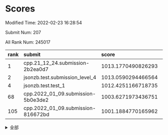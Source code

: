 # Scores

Modified Time: 2022-02-23 16:28:54

Submit Num: 207

All Rank Num: 245017

| rank |               submit               |       score        |       sigma        | pk_num |
| :--- | :--------------------------------- | :----------------- | :----------------- | :----- |
| 1    | cpp.21_12_24.submission-2b2ea0d7   | 1013.1770490826293 | 0.8011291621681109 | 4732   |
| 2    | jsonzb.test.submission_level_4     | 1013.0590294466564 | 0.7947096253186853 | 4737   |
| 4    | jsonzb.test.test_1                 | 1012.4251166718735 | 0.792072073782547  | 4736   |
| 68   | cpp.2022_01_09.submission-5b0e3de2 | 1003.6271973436751 | 0.7102141812421053 | 4729   |
| 105  | cpp.2022_01_09.submission-816672bd | 1001.1884770165962 | 0.7119890900614438 | 4730   |


<details>
<summary>全部</summary>

| rank |                 submit                 |       score        |       sigma        | pk_num |
| :--- | :------------------------------------- | :----------------- | :----------------- | :----- |
| 1    | cpp.21_12_24.submission-2b2ea0d7       | 1013.1770490826293 | 0.8011291621681109 | 4732   |
| 2    | jsonzb.test.submission_level_4         | 1013.0590294466564 | 0.7947096253186853 | 4737   |
| 3    | gobigger.level_3.submission_level_3_8  | 1012.879371364287  | 0.7940681556064133 | 4739   |
| 4    | jsonzb.test.test_1                     | 1012.4251166718735 | 0.792072073782547  | 4736   |
| 5    | gobigger.level_3.submission_level_3_11 | 1011.8085083778849 | 0.8024328381650103 | 4736   |
| 6    | gobigger.level_3.submission_level_3_39 | 1011.5209076956108 | 0.7513972684359831 | 4732   |
| 7    | gobigger.level_3.submission_level_3_32 | 1011.1223492664614 | 0.7652578621957657 | 4727   |
| 8    | gobigger.level_3.submission_level_3_24 | 1010.8981489356935 | 0.7522164867405658 | 4732   |
| 9    | gobigger.level_3.submission_level_3_37 | 1010.8388895326373 | 0.795314513725391  | 4730   |
| 10   | gobigger.level_3.submission_level_3_25 | 1010.8188863756349 | 0.777708359771148  | 4733   |
| 11   | gobigger.level_3.submission_level_3_14 | 1010.7918735124853 | 0.7704490289189607 | 4739   |
| 12   | gobigger.level_3.submission_level_3_48 | 1010.7638613297352 | 0.7816262676142886 | 4739   |
| 13   | gobigger.level_3.submission_level_3_21 | 1010.6729040339187 | 0.777355980818846  | 4734   |
| 14   | gobigger.level_3.submission_level_3_34 | 1010.5807932531707 | 0.7839905386464061 | 4733   |
| 15   | gobigger.level_3.submission_level_3_16 | 1010.4851826751625 | 0.7579689819368647 | 4733   |
| 16   | gobigger.level_3.submission_level_3_2  | 1010.4628559476346 | 0.7630149367966644 | 4731   |
| 17   | gobigger.level_3.submission_level_3_0  | 1010.4529734573066 | 0.7618704969932207 | 4738   |
| 18   | gobigger.level_3.submission_level_3_5  | 1010.4190998748566 | 0.7777506246285015 | 4736   |
| 19   | gobigger.level_3.submission_level_3_41 | 1010.3695464428586 | 0.7500436812975959 | 4735   |
| 20   | gobigger.level_3.submission_level_3_20 | 1010.2891941482808 | 0.7630248517748272 | 4727   |
| 21   | gobigger.level_3.submission_level_3_26 | 1010.2692248322326 | 0.7662848002767547 | 4736   |
| 22   | gobigger.level_3.submission_level_3_3  | 1010.2577459434776 | 0.7446542137042179 | 4733   |
| 23   | gobigger.level_3.submission_level_3_36 | 1010.2470347593546 | 0.7589637180519949 | 4735   |
| 24   | gobigger.level_3.submission_level_3_22 | 1010.1491230750452 | 0.7663971298763256 | 4739   |
| 25   | gobigger.level_3.submission_level_3_17 | 1010.0950129391482 | 0.7685600972582257 | 4736   |
| 26   | gobigger.level_3.submission_level_3_30 | 1010.0614506084771 | 0.7771009584310944 | 4731   |
| 27   | gobigger.level_3.submission_level_3_9  | 1009.9537060995019 | 0.74401416855968   | 4735   |
| 28   | gobigger.level_3.submission_level_3_42 | 1009.9447664997667 | 0.7400288711111646 | 4734   |
| 29   | gobigger.level_3.submission_level_3_27 | 1009.9009490278734 | 0.7736250641391906 | 4735   |
| 30   | gobigger.level_3.submission_level_3_23 | 1009.8871078746456 | 0.753426394262857  | 4732   |
| 31   | gobigger.level_3.submission_level_3_15 | 1009.8817764417073 | 0.7515368609377842 | 4733   |
| 32   | gobigger.level_3.submission_level_3_4  | 1009.7687573239679 | 0.7387354302084022 | 4728   |
| 33   | gobigger.level_3.submission_level_3_44 | 1009.7497731023622 | 0.7636722591101822 | 4737   |
| 34   | gobigger.level_3.submission_level_3_35 | 1009.7036763090921 | 0.7629076962837726 | 4737   |
| 35   | gobigger.level_3.submission_level_3_1  | 1009.6870297896168 | 0.7547522230517896 | 4737   |
| 36   | gobigger.level_3.submission_level_3_49 | 1009.6322550628225 | 0.7469894626340906 | 4732   |
| 37   | gobigger.level_3.submission_level_3_18 | 1009.5477815851004 | 0.7597254301632372 | 4734   |
| 38   | gobigger.level_3.submission_level_3_7  | 1009.5015875831242 | 0.7471345377984513 | 4733   |
| 39   | gobigger.level_3.submission_level_3_43 | 1009.4986950825877 | 0.7516812516848328 | 4731   |
| 40   | gobigger.level_3.submission_level_3_33 | 1009.4943669511746 | 0.7406287714924674 | 4737   |
| 41   | gobigger.level_3.submission_level_3_10 | 1009.4827219084219 | 0.7509843020374797 | 4736   |
| 42   | gobigger.level_3.submission_level_3_13 | 1009.4299938754889 | 0.7599720738432174 | 4735   |
| 43   | gobigger.level_3.submission_level_3_6  | 1009.422041924459  | 0.7796599291017267 | 4737   |
| 44   | gobigger.level_3.submission_level_3_45 | 1009.4187915975482 | 0.7383343457557119 | 4735   |
| 45   | gobigger.level_3.submission_level_3_47 | 1009.3909079881474 | 0.7668102211982167 | 4732   |
| 46   | gobigger.level_3.submission_level_3_40 | 1009.0883395694742 | 0.7588769223577192 | 4737   |
| 47   | gobigger.level_3.submission_level_3_19 | 1008.9633486633693 | 0.7510020489103714 | 4738   |
| 48   | gobigger.level_3.submission_level_3_46 | 1008.9627159095288 | 0.7446877297866851 | 4730   |
| 49   | gobigger.level_3.submission_level_3_38 | 1008.8524927111963 | 0.7757045968727369 | 4736   |
| 50   | gobigger.level_3.submission_level_3_31 | 1008.6961376783745 | 0.7530823920421895 | 4738   |
| 51   | gobigger.level_3.submission_level_3_29 | 1008.6502061774664 | 0.7421342237835067 | 4733   |
| 52   | gobigger.level_3.submission_level_3_12 | 1008.2481006487865 | 0.7482514291448935 | 4733   |
| 53   | gobigger.level_3.submission_level_3_28 | 1007.7479421498202 | 0.7388977463583404 | 4735   |
| 54   | gobigger.level_1.submission_level_1_13 | 1005.0679928934495 | 0.7179030760503109 | 4735   |
| 55   | gobigger.level_1.submission_level_1_32 | 1004.4121213219019 | 0.7181107429585498 | 4731   |
| 56   | gobigger.level_1.submission_level_1_29 | 1003.9962673898613 | 0.7285661073056448 | 4735   |
| 57   | gobigger.level_1.submission_level_1_27 | 1003.9873057313299 | 0.7181853310256886 | 4725   |
| 58   | gobigger.level_1.submission_level_1_28 | 1003.9821963564311 | 0.722116455074684  | 4738   |
| 59   | gobigger.level_1.submission_level_1_23 | 1003.9710221444599 | 0.7242997872763403 | 4733   |
| 60   | gobigger.level_1.submission_level_1_33 | 1003.9699006149947 | 0.7177055684505008 | 4738   |
| 61   | gobigger.level_1.submission_level_1_48 | 1003.8172314924914 | 0.7114410619126982 | 4737   |
| 62   | gobigger.level_1.submission_level_1_2  | 1003.801662594236  | 0.7234984295755835 | 4736   |
| 63   | gobigger.level_1.submission_level_1_26 | 1003.7898579946827 | 0.7137314934458884 | 4733   |
| 64   | gobigger.level_1.submission_level_1_25 | 1003.785120334156  | 0.7092482512385786 | 4738   |
| 65   | gobigger.level_1.submission_level_1_5  | 1003.7073302146626 | 0.7240569700961971 | 4734   |
| 66   | gobigger.level_1.submission_level_1_24 | 1003.7051009984833 | 0.7223409638559447 | 4733   |
| 67   | gobigger.level_1.submission_level_1_20 | 1003.6586380430977 | 0.7298932939967474 | 4741   |
| 68   | cpp.2022_01_09.submission-5b0e3de2     | 1003.6271973436751 | 0.7102141812421053 | 4729   |
| 69   | gobigger.level_1.submission_level_1_0  | 1003.5697719073349 | 0.7079221965037201 | 4734   |
| 70   | gobigger.level_1.submission_level_1_46 | 1003.558027446646  | 0.7201372438729169 | 4737   |
| 71   | gobigger.level_1.submission_level_1_41 | 1003.54393839747   | 0.7253317312116427 | 4737   |
| 72   | gobigger.level_1.submission_level_1_44 | 1003.5247599739542 | 0.7185939522961653 | 4737   |
| 73   | gobigger.level_1.submission_level_1_7  | 1003.4865081672784 | 0.7161933187210499 | 4728   |
| 74   | gobigger.level_1.submission_level_1_3  | 1003.4387070712669 | 0.7225681298179205 | 4739   |
| 75   | gobigger.level_1.submission_level_1_43 | 1003.430961321979  | 0.7159679350263961 | 4733   |
| 76   | gobigger.level_1.submission_level_1_47 | 1003.3892486324681 | 0.7154491174564237 | 4734   |
| 77   | gobigger.level_1.submission_level_1_16 | 1003.3160590934144 | 0.7026523080932469 | 4734   |
| 78   | gobigger.level_1.submission_level_1_1  | 1003.2596572877218 | 0.7169128879009087 | 4734   |
| 79   | gobigger.level_1.submission_level_1_11 | 1003.2589806041726 | 0.7088025678461312 | 4737   |
| 80   | gobigger.level_1.submission_level_1_6  | 1003.2424153870916 | 0.7188810237108841 | 4737   |
| 81   | gobigger.level_1.submission_level_1_4  | 1003.1811286180092 | 0.7111282182347397 | 4736   |
| 82   | gobigger.level_1.submission_level_1_15 | 1003.0677227341332 | 0.7126023219009883 | 4734   |
| 83   | gobigger.level_1.submission_level_1_36 | 1003.0084716865588 | 0.7121995136907924 | 4738   |
| 84   | gobigger.level_1.submission_level_1_22 | 1002.9890885142655 | 0.7175023948175591 | 4737   |
| 85   | gobigger.level_1.submission_level_1_14 | 1002.9875361703907 | 0.7152813255909584 | 4737   |
| 86   | gobigger.level_1.submission_level_1_12 | 1002.9695141630036 | 0.7250160229875564 | 4730   |
| 87   | gobigger.level_1.submission_level_1_38 | 1002.9219179984763 | 0.7083491215637623 | 4737   |
| 88   | gobigger.level_1.submission_level_1_39 | 1002.8945439122813 | 0.7164966885920938 | 4732   |
| 89   | gobigger.level_1.submission_level_1_19 | 1002.7883060797462 | 0.7139092760074024 | 4732   |
| 90   | gobigger.level_1.submission_level_1_8  | 1002.7557730185366 | 0.7141901323419962 | 4738   |
| 91   | gobigger.level_1.submission_level_1_34 | 1002.7262526199252 | 0.7127509669145418 | 4736   |
| 92   | gobigger.level_1.submission_level_1_37 | 1002.6184900482305 | 0.7134048304586104 | 4733   |
| 93   | gobigger.level_1.submission_level_1_31 | 1002.5387211076475 | 0.7135358540514308 | 4731   |
| 94   | gobigger.level_1.submission_level_1_49 | 1002.5289078195904 | 0.7141788926460482 | 4729   |
| 95   | gobigger.level_1.submission_level_1_10 | 1002.473774308955  | 0.7090918479948602 | 4735   |
| 96   | gobigger.level_1.submission_level_1_21 | 1002.4700145021146 | 0.7129200478952031 | 4735   |
| 97   | gobigger.level_1.submission_level_1_45 | 1002.4047719510395 | 0.7120946658810816 | 4731   |
| 98   | gobigger.level_1.submission_level_1_18 | 1002.3825608069252 | 0.7124412363065243 | 4733   |
| 99   | gobigger.level_1.submission_level_1_30 | 1002.2911358208244 | 0.7115654203545602 | 4737   |
| 100  | gobigger.level_1.submission_level_1_42 | 1002.1643247998898 | 0.7073983343254673 | 4735   |
| 101  | gobigger.level_1.submission_level_1_35 | 1002.0650217271833 | 0.7131510567364345 | 4734   |
| 102  | gobigger.level_1.submission_level_1_40 | 1001.8365725600327 | 0.7152148830616957 | 4739   |
| 103  | gobigger.level_1.submission_level_1_17 | 1001.7617561043107 | 0.7145336540327283 | 4735   |
| 104  | gobigger.level_1.submission_level_1_9  | 1001.7247840695037 | 0.7134751220805201 | 4739   |
| 105  | cpp.2022_01_09.submission-816672bd     | 1001.1884770165962 | 0.7119890900614438 | 4730   |
| 106  | gobigger.random.submission_random_41   | 997.2540237436325  | 0.7144638573364623 | 4738   |
| 107  | gobigger.random.submission_random_12   | 997.1646590500998  | 0.7090784232059373 | 4733   |
| 108  | gobigger.random.submission_random_38   | 997.148066826052   | 0.7128049277260191 | 4734   |
| 109  | gobigger.random.submission_random_14   | 997.0919736481266  | 0.7074996272191019 | 4733   |
| 110  | gobigger.random.submission_random_19   | 996.9909131792934  | 0.6978455654183574 | 4733   |
| 111  | gobigger.random.submission_random_2    | 996.974560580295   | 0.7003231093463116 | 4735   |
| 112  | gobigger.random.submission_random_7    | 996.854918385686   | 0.7137741345653918 | 4738   |
| 113  | gobigger.random.submission_random_22   | 996.6643580261593  | 0.7097647681788808 | 4736   |
| 114  | gobigger.random.submission_random_27   | 996.6328569245135  | 0.7114332345216562 | 4735   |
| 115  | gobigger.random.submission_random_6    | 996.5920494880979  | 0.7117176461583863 | 4735   |
| 116  | gobigger.random.submission_random_42   | 996.5154752730915  | 0.7089635515546532 | 4734   |
| 117  | gobigger.random.submission_random_11   | 996.4812809034787  | 0.6999573309950748 | 4736   |
| 118  | gobigger.random.submission_random_36   | 996.473529294769   | 0.7172064114846891 | 4737   |
| 119  | gobigger.random.submission_random_44   | 996.3756461762168  | 0.7122094231791568 | 4737   |
| 120  | gobigger.random.submission_random_24   | 996.2512236301058  | 0.7107936556476075 | 4736   |
| 121  | gobigger.random.submission_random_17   | 996.2139098538277  | 0.7081472630326953 | 4738   |
| 122  | gobigger.random.submission_random_45   | 996.205080907502   | 0.7153189275198623 | 4735   |
| 123  | gobigger.random.submission_random_46   | 996.18963983705    | 0.7190034286887442 | 4735   |
| 124  | gobigger.random.submission_random_16   | 996.1479076074935  | 0.7009465740610481 | 4740   |
| 125  | gobigger.random.submission_random_37   | 996.144078612749   | 0.7052737331902125 | 4741   |
| 126  | gobigger.random.submission_random_25   | 996.142193718368   | 0.7196521485881664 | 4734   |
| 127  | gobigger.random.submission_random_32   | 996.0898822526874  | 0.7003034232347216 | 4734   |
| 128  | gobigger.random.submission_random_47   | 996.0716987749165  | 0.7024542163724913 | 4733   |
| 129  | gobigger.random.submission_random_23   | 996.0224504171282  | 0.7093744591232404 | 4738   |
| 130  | gobigger.random.submission_random_10   | 995.9852884188307  | 0.7172726003941237 | 4738   |
| 131  | gobigger.random.submission_random_40   | 995.9165919854535  | 0.7131339653206518 | 4732   |
| 132  | gobigger.random.submission_random_4    | 995.8795252430195  | 0.7233136244085208 | 4734   |
| 133  | gobigger.random.submission_random_43   | 995.8584143294678  | 0.718900873487839  | 4735   |
| 134  | gobigger.random.submission_random_0    | 995.833084388131   | 0.7271040136013902 | 4733   |
| 135  | gobigger.random.submission_random_29   | 995.8247880053441  | 0.7048430490127991 | 4738   |
| 136  | gobigger.random.submission_random_8    | 995.8218442506095  | 0.7216310478200952 | 4732   |
| 137  | gobigger.random.submission_random_1    | 995.818898875724   | 0.7170139412791949 | 4737   |
| 138  | gobigger.random.submission_random_39   | 995.8042773068508  | 0.705341839493708  | 4734   |
| 139  | gobigger.random.submission_random_21   | 995.7352278557277  | 0.7103797266784555 | 4735   |
| 140  | gobigger.random.submission_random_9    | 995.6815340362439  | 0.7062455300625966 | 4736   |
| 141  | gobigger.random.submission_random_34   | 995.6479315571196  | 0.7153887095213479 | 4733   |
| 142  | gobigger.random.submission_random_28   | 995.6343719482921  | 0.7153315846131274 | 4735   |
| 143  | gobigger.random.submission_random_15   | 995.4902509764838  | 0.7115799602986818 | 4740   |
| 144  | gobigger.random.submission_random_30   | 995.4659638252426  | 0.7098286776500254 | 4734   |
| 145  | gobigger.random.submission_random_5    | 995.4401184390273  | 0.708666544171313  | 4736   |
| 146  | gobigger.random.submission_random_3    | 995.4291886898505  | 0.7147182882751306 | 4735   |
| 147  | gobigger.random.submission_random_31   | 995.4091265996625  | 0.6942327844717824 | 4738   |
| 148  | gobigger.random.submission_random_13   | 995.3277439934441  | 0.7133616169112551 | 4731   |
| 149  | gobigger.random.submission_random_48   | 995.1445764043975  | 0.7078892571881575 | 4730   |
| 150  | gobigger.random.submission_random_33   | 995.0745532489107  | 0.7051207856420934 | 4736   |
| 151  | gobigger.random.submission_random_35   | 994.9160713555127  | 0.7182926692097683 | 4735   |
| 152  | gobigger.random.submission_random_49   | 994.8114581638055  | 0.707841679733667  | 4737   |
| 153  | gobigger.random.submission_random_18   | 994.7189085324321  | 0.7253914730978988 | 4736   |
| 154  | gobigger.random.submission_random_26   | 994.1588852576127  | 0.7298189961139071 | 4734   |
| 155  | gobigger.level_2.submission_level_2_37 | 994.0822277188815  | 0.7322352925261926 | 4738   |
| 156  | gobigger.level_2.submission_level_2_14 | 993.880007097641   | 0.7271215861911797 | 4732   |
| 157  | gobigger.random.submission_random_20   | 993.6304081598588  | 0.7118846020374123 | 4732   |
| 158  | gobigger.level_2.submission_level_2_21 | 993.6264873915934  | 0.7529471662325804 | 4734   |
| 159  | gobigger.level_2.submission_level_2_22 | 993.625195472556   | 0.732313379338848  | 4736   |
| 160  | gobigger.level_2.submission_level_2_4  | 993.6185435585927  | 0.7304197917187222 | 4731   |
| 161  | gobigger.level_2.submission_level_2_9  | 993.4523069676058  | 0.7329572923559718 | 4733   |
| 162  | gobigger.level_2.submission_level_2_44 | 993.4356989483547  | 0.7220157895217263 | 4738   |
| 163  | gobigger.level_2.submission_level_2_27 | 993.1226153250531  | 0.7395921225458049 | 4736   |
| 164  | gobigger.level_2.submission_level_2_0  | 993.1001648167995  | 0.7468242907997371 | 4738   |
| 165  | gobigger.level_2.submission_level_2_32 | 993.066878519471   | 0.7181404186445219 | 4731   |
| 166  | gobigger.level_2.submission_level_2_47 | 993.065719538353   | 0.7391226304254784 | 4735   |
| 167  | gobigger.level_2.submission_level_2_25 | 993.0002425041756  | 0.7480320046356718 | 4734   |
| 168  | gobigger.level_2.submission_level_2_29 | 992.9190702924375  | 0.7330041865143327 | 4734   |
| 169  | gobigger.level_2.submission_level_2_15 | 992.8824188738903  | 0.7461043021408599 | 4733   |
| 170  | gobigger.level_2.submission_level_2_36 | 992.8489198939525  | 0.7304059117450777 | 4735   |
| 171  | gobigger.level_2.submission_level_2_41 | 992.8223442578156  | 0.7310438807093927 | 4731   |
| 172  | gobigger.level_2.submission_level_2_48 | 992.8072017211273  | 0.729197556146428  | 4732   |
| 173  | gobigger.level_2.submission_level_2_43 | 992.6491682221291  | 0.7326722528666705 | 4736   |
| 174  | gobigger.level_2.submission_level_2_12 | 992.5813001557624  | 0.7434901284088447 | 4729   |
| 175  | gobigger.level_2.submission_level_2_13 | 992.5162317022119  | 0.7343677150387924 | 4735   |
| 176  | gobigger.level_2.submission_level_2_45 | 992.508282151847   | 0.7373562646758138 | 4731   |
| 177  | gobigger.level_2.submission_level_2_10 | 992.485550412384   | 0.7393013809275233 | 4736   |
| 178  | gobigger.level_2.submission_level_2_16 | 992.4135623214235  | 0.7235922707655111 | 4735   |
| 179  | gobigger.level_2.submission_level_2_1  | 992.371105298162   | 0.7303933030939451 | 4735   |
| 180  | gobigger.level_2.submission_level_2_6  | 992.3634615054467  | 0.7266433774097718 | 4740   |
| 181  | gobigger.level_2.submission_level_2_23 | 992.2619859758487  | 0.7421629557009545 | 4735   |
| 182  | gobigger.level_2.submission_level_2_26 | 992.2338453979924  | 0.7661399396423297 | 4734   |
| 183  | gobigger.level_2.submission_level_2_42 | 992.207744776524   | 0.7499541435973816 | 4734   |
| 184  | gobigger.level_2.submission_level_2_31 | 992.0792845578069  | 0.7413443069397688 | 4732   |
| 185  | gobigger.level_2.submission_level_2_7  | 992.0331731809696  | 0.7345853531548326 | 4741   |
| 186  | gobigger.level_2.submission_level_2_35 | 992.0207604865235  | 0.7348077076844226 | 4736   |
| 187  | gobigger.level_2.submission_level_2_49 | 991.962888142772   | 0.7573374149670898 | 4729   |
| 188  | gobigger.level_2.submission_level_2_34 | 991.9526753123523  | 0.7323175757724122 | 4744   |
| 189  | gobigger.level_2.submission_level_2_3  | 991.9265763525857  | 0.751707033398012  | 4736   |
| 190  | gobigger.level_2.submission_level_2_33 | 991.8992257700238  | 0.7481118954190112 | 4734   |
| 191  | gobigger.level_2.submission_level_2_24 | 991.8986124621447  | 0.7610968754886778 | 4739   |
| 192  | gobigger.level_2.submission_level_2_5  | 991.8763073041567  | 0.7369850495884721 | 4735   |
| 193  | gobigger.level_2.submission_level_2_38 | 991.6263899655513  | 0.7425016887478327 | 4730   |
| 194  | gobigger.level_2.submission_level_2_8  | 991.6076644279773  | 0.7513626287084525 | 4732   |
| 195  | gobigger.level_2.submission_level_2_46 | 991.5655109516767  | 0.7744027149242677 | 4737   |
| 196  | gobigger.level_2.submission_level_2_11 | 991.5419508706601  | 0.742849761788557  | 4737   |
| 197  | gobigger.level_2.submission_level_2_18 | 991.541131935553   | 0.7531853621200345 | 4738   |
| 198  | gobigger.level_2.submission_level_2_19 | 991.4954812969196  | 0.7307478412330756 | 4733   |
| 199  | gobigger.level_2.submission_level_2_28 | 991.4716833598773  | 0.758126111787845  | 4731   |
| 200  | gobigger.level_2.submission_level_2_17 | 991.4597283443358  | 0.7488950239227833 | 4728   |
| 201  | gobigger.level_2.submission_level_2_20 | 991.2899504600787  | 0.7610226085253942 | 4732   |
| 202  | gobigger.level_2.submission_level_2_40 | 991.014015065348   | 0.7614500884410358 | 4736   |
| 203  | gobigger.level_2.submission_level_2_2  | 990.8794356741148  | 0.7726106657317077 | 4735   |
| 204  | gobigger.level_2.submission_level_2_39 | 990.5460581003017  | 0.7700189214660182 | 4732   |
| 205  | gobigger.level_2.submission_level_2_30 | 990.4941722852288  | 0.7666966403869879 | 4733   |
| 206  | gobigger.none.submission_none_1        | 977.7377654795675  | 1.3748743670843309 | 4733   |
| 207  | gobigger.none.submission_none_0        | 976.9363739526178  | 1.340032107705876  | 4734   |

</details>